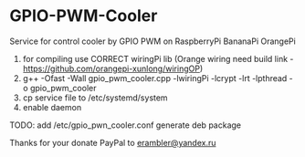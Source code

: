 # GPIO-PWM-Cooler
Service for control cooler by GPIO PWM on RaspberryPi BananaPi OrangePi
1. for compiling use CORRECT wiringPi lib (Orange wiring need build link - https://github.com/orangepi-xunlong/wiringOP)
2. g++ -Ofast -Wall gpio_pwm_cooler.cpp -lwiringPi -lcrypt -lrt -lpthread -o gpio_pwm_cooler 
3. cp service file to /etc/systemd/system
4. enable daemon

TODO: 
add /etc/gpio_pwn_cooler.conf 
generate deb package


Thanks for your donate PayPal to erambler@yandex.ru
